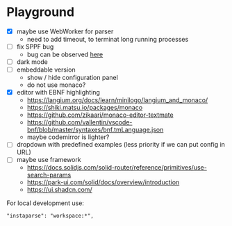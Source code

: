 # Playground

- [x] maybe use WebWorker for parser
  - need to add timeout, to terminat long running processes
- [ ] fix SPPF bug
  - bug can be observed [here](https://instaparsejs.stereobooster.com/?g=EXP+%3D+E%0A%3CE%3E+%3D+%3C%22%28%22%3E+E+%3C%22%29%22%3E+%2F+mul+%2F+%28add+%7C+sub%29+%2F+num%0Amul+%3D+E+%3C%22*%22%3E+E%0Aadd+%3D+E+%3C%22%2B%22%3E+E%0Asub+%3D+E+%3C%22-%22%3E+E%0Anum+%3D+%23%22%5Cd%2B%22&t=1%2B2*3%2B4&sppf=1&all=1&ranges=&highlight=3)
- [ ] dark mode
- [ ] embeddable version
  - show / hide configuration panel
  - do not use monaco?
- [x] editor with EBNF highlighting
  - https://langium.org/docs/learn/minilogo/langium_and_monaco/
  - https://shiki.matsu.io/packages/monaco
  - https://github.com/zikaari/monaco-editor-textmate
  - https://github.com/vallentin/vscode-bnf/blob/master/syntaxes/bnf.tmLanguage.json
  - maybe codemirror is lighter?
- [ ] dropdown with predefined examples (less priority if we can put config in URL)
- [ ] maybe use framework
  - https://docs.solidjs.com/solid-router/reference/primitives/use-search-params
  - https://park-ui.com/solid/docs/overview/introduction
  - https://ui.shadcn.com/

For local development use:

```
"instaparse": "workspace:*",
```
